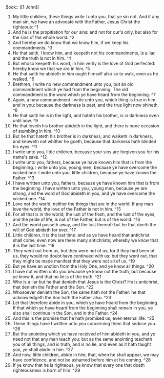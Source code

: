  Book:: [[1 John]]
 1. My little children, these things write I unto you, that ye sin not. And if any man sin, we have an advocate with the Father, Jesus Christ the righteous: ^1
 2. And he is the propitiation for our sins: and not for our's only, but also for the sins of the whole world. ^2
 3. And hereby we do know that we know him, if we keep his commandments. ^3
 4. He that saith, I know him, and keepeth not his commandments, is a liar, and the truth is not in him. ^4
 5. But whoso keepeth his word, in him verily is the love of God perfected: hereby know we that we are in him. ^5
 6. He that saith he abideth in him ought himself also so to walk, even as he walked. ^6
 7. Brethren, I write no new commandment unto you, but an old commandment which ye had from the beginning. The old commandment is the word which ye have heard from the beginning. ^7
 8. Again, a new commandment I write unto you, which thing is true in him and in you: because the darkness is past, and the true light now shineth. ^8
 9. He that saith he is in the light, and hateth his brother, is in darkness even until now. ^9
 10. He that loveth his brother abideth in the light, and there is none occasion of stumbling in him. ^10
 11. But he that hateth his brother is in darkness, and walketh in darkness, and knoweth not whither he goeth, because that darkness hath blinded his eyes. ^11
 12. I write unto you, little children, because your sins are forgiven you for his name's sake. ^12
 13. I write unto you, fathers, because ye have known him that is from the beginning. I write unto you, young men, because ye have overcome the wicked one. I write unto you, little children, because ye have known the Father. ^13
 14. I have written unto you, fathers, because ye have known him that is from the beginning. I have written unto you, young men, because ye are strong, and the word of God abideth in you, and ye have overcome the wicked one. ^14
 15. Love not the world, neither the things that are in the world. If any man love the world, the love of the Father is not in him. ^15
 16. For all that is in the world, the lust of the flesh, and the lust of the eyes, and the pride of life, is not of the Father, but is of the world. ^16
 17. And the world passeth away, and the lust thereof: but he that doeth the will of God abideth for ever. ^17
 18. Little children, it is the last time: and as ye have heard that antichrist shall come, even now are there many antichrists; whereby we know that it is the last time. ^18
 19. They went out from us, but they were not of us; for if they had been of us, they would no doubt have continued with us: but they went out, that they might be made manifest that they were not all of us. ^19
 20. But ye have an unction from the Holy One, and ye know all things. ^20
 21. I have not written unto you because ye know not the truth, but because ye know it, and that no lie is of the truth. ^21
 22. Who is a liar but he that denieth that Jesus is the Christ? He is antichrist, that denieth the Father and the Son. ^22
 23. Whosoever denieth the Son, the same hath not the Father: he that acknowledgeth the Son hath the Father also. ^23
 24. Let that therefore abide in you, which ye have heard from the beginning. If that which ye have heard from the beginning shall remain in you, ye also shall continue in the Son, and in the Father. ^24
 25. And this is the promise that he hath promised us, even eternal life. ^25
 26. These things have I written unto you concerning them that seduce you. ^26
 27. But the anointing which ye have received of him abideth in you, and ye need not that any man teach you: but as the same anointing teacheth you of all things, and is truth, and is no lie, and even as it hath taught you, ye shall abide in him. ^27
 28. And now, little children, abide in him; that, when he shall appear, we may have confidence, and not be ashamed before him at his coming. ^28
 29. If ye know that he is righteous, ye know that every one that doeth righteousness is born of him. ^29
